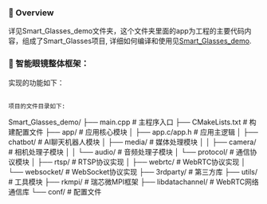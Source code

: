### 📒 Overview

详见Smart_Glasses_demo文件夹，这个文件夹里面的app为工程的主要代码内容，组成了Smart_Glasses项目, 详细如何编译和使用见[Smart_Glasses_demo](./Smart_Glasses_demo/README.md).

### 📑 智能眼镜整体框架：

实现的功能如下：

```

项目的文件目录如下:

```
Smart_Glasses_demo/
├── main.cpp                  # 主程序入口
├── CMakeLists.txt            # 构建配置文件
├── app/                      # 应用核心模块
│   ├── app.c/app.h           # 应用主逻辑
│   ├── chatbot/              # AI聊天机器人模块
│   ├── media/                # 媒体处理模块
│   │   ├── camera/           # 相机处理子模块
│   │   └── audio/            # 音频处理子模块
│   └── protocol/             # 通信协议模块
│       ├── rtsp/             # RTSP协议实现
│       ├── webrtc/           # WebRTC协议实现
│       └── websocket/        # WebSocket协议实现
├── 3rdparty/                 # 第三方库
├── utils/                    # 工具模块
├── rkmpi/                    # 瑞芯微MPI框架
├── libdatachannel/           # WebRTC网络通信库
└── conf/                     # 配置文件
```
